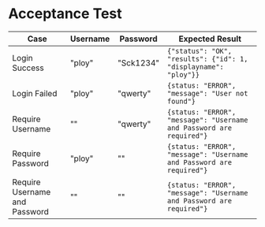 ﻿# Acceptance Test
Case | Username | Password | Expected Result
--- | --- | --- | ---
Login Success | "ploy" | "Sck1234" | `{"status": "OK", "results": {"id": 1, "displayname": "ploy"}}`
Login Failed | "ploy" | "qwerty" | `{status: "ERROR", "message": "User not found"}`
Require Username | "" | "qwerty" | `{status: "ERROR", "message": "Username and Password are required"}`
Require Password | "ploy" | "" | `{status: "ERROR", "message": "Username and Password are required"}`
Require Username and Password | "" | "" | `{status: "ERROR", "message": "Username and Password are required"}`
